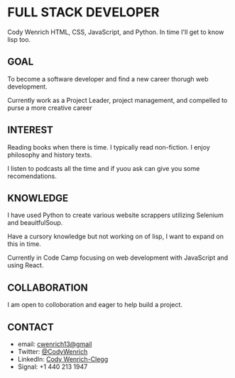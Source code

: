 # FULL STACK DEVELOPER 

Cody Wenrich 
HTML, CSS, JavaScript, and Python.
In time I'll get to know lisp too.


## GOAL 

To become a software developer and find a new career thorugh web development. 

Currently work as a Project Leader, project management, and compelled to purse a more creative career 

  

## INTEREST 

Reading books when there is time. I typically read non-fiction. I enjoy philosophy and history texts. 

I listen to podcasts all the time and if yuou ask can give you some recomendations.   


## KNOWLEDGE 

I have used Python to create various website scrappers utilizing Selenium and beauitfulSoup. 

Have a cursory knowledge but not working on of lisp, I want to expand on this in time. 

Currently in Code Camp focusing on web development with JavaScript and using React. 


## COLLABORATION 

I am open to colloboration and eager to help build a project. 


## CONTACT 
- email: <cwenrich13@gmail>
- Twitter: [@CodyWenrich](https://twitter.com/CodyWenrich) 
- LinkedIn: [Cody Wenrich-Clegg](https://www.linkedin.com/in/cody-wenrich-clegg-864733254/) 
- Signal: +1 440 213 1947 
